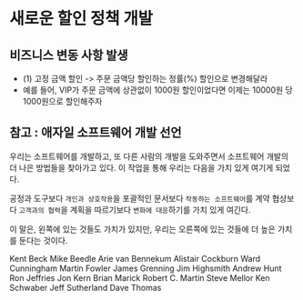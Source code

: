 # 새로운 할인 정책 개발

## 비즈니스 변동 사항 발생
- (1) 고정 금액 할인 -> 주문 금액당 할인하는 정률(%) 할인으로 변경해달라
- 예를 들어, VIP가 주문 금액에 상관없이 1000원 할인이었다면 이제는 10000원 당 1000원으로 할인해주자

## 참고 : 애자일 소프트웨어 개발 선언

우리는 소프트웨어를 개발하고, 또 다른 사람의 개발을
도와주면서 소프트웨어 개발의 더 나은 방법들을 찾아가고
있다. 이 작업을 통해 우리는 다음을 가치 있게 여기게 되었다.

공정과 도구보다 `개인과 상호작용`을
포괄적인 문서보다 `작동하는 소프트웨어`를
계약 협상보다 `고객과의 협력`을
계획을 따르기보다 `변화에 대응`하기를 가치 있게 여긴다. 

이 말은, 왼쪽에 있는 것들도 가치가 있지만,
우리는 오른쪽에 있는 것들에 더 높은 가치를 둔다는 것이다.

Kent Beck
Mike Beedle
Arie van Bennekum
Alistair Cockburn
Ward Cunningham
Martin Fowler
James Grenning
Jim Highsmith
Andrew Hunt
Ron Jeffries
Jon Kern
Brian Marick
Robert C. Martin
Steve Mellor
Ken Schwaber
Jeff Sutherland
Dave Thomas
